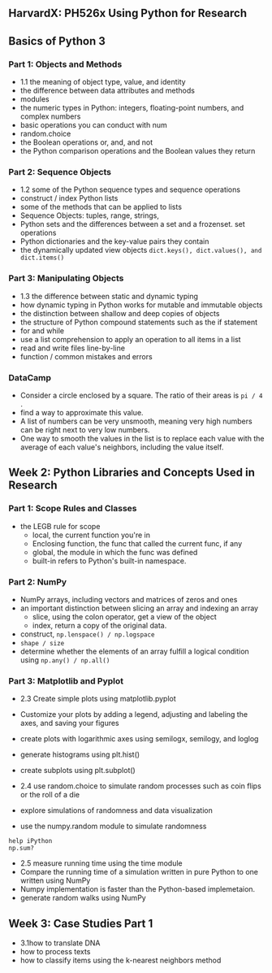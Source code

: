 ## HarvardX: PH526x Using Python for Research

## Basics of Python 3
### Part 1: Objects and Methods

- 1.1 the meaning of object type, value, and identity
- the difference between data attributes and methods
- modules
- the numeric types in Python: integers, floating-point numbers, and complex numbers
- basic operations you can conduct with num
- random.choice
- the Boolean operations or, and, and not
- the Python comparison operations and the Boolean values they return

### Part 2: Sequence Objects

- 1.2 some of the Python sequence types and sequence operations
- construct / index Python lists
- some of the methods that can be applied to lists
- Sequence Objects: tuples, range, strings,
- Python sets and the differences between a set and a frozenset. set operations
- Python dictionaries and the key-value pairs they contain
- the dynamically updated view objects `dict.keys(), dict.values(), and dict.items()`

### Part 3: Manipulating Objects

- 1.3  the difference between static and dynamic typing
- how dynamic typing in Python works for mutable and immutable objects
- the distinction between shallow and deep copies of objects
- the structure of Python compound statements such as the if statement
- for and while
- use a list comprehension to apply an operation to all items in a list
- read and write files line-by-line
- function / common mistakes and errors

### DataCamp

- Consider a circle enclosed by a square. The ratio of their areas is `pi / 4` .
- find a way to approximate this value.
- A list of numbers can be very unsmooth, meaning very high numbers can be right next to very low numbers.
- One way to smooth the values in the list is to replace each value with the average of each value's neighbors, including the value itself.


## Week 2: Python Libraries and Concepts Used in Research

### Part 1: Scope Rules and Classes

- the LEGB rule for scope
  - local, the current function you're in
  - Enclosing function, the func that called the current func, if any
  - global, the module in which the func was defined
  - built-in refers to Python's built-in namespace.

### Part 2: NumPy

- NumPy arrays, including vectors and matrices of zeros and ones
- an important distinction between slicing an array and indexing an array
  - slice, using the colon operator, get a view of the object
  - index, return a copy of the original data.
- construct, `np.lenspace() / np.logspace`
- `shape / size`
- determine whether the elements of an array fulfill a logical condition using `np.any() / np.all()`


### Part 3: Matplotlib and Pyplot

- 2.3 Create simple plots using matplotlib.pyplot
- Customize your plots by adding a legend, adjusting and labeling the axes, and saving your figures
- create plots with logarithmic axes using semilogx, semilogy, and loglog
- generate histograms using plt.hist()
- create subplots using plt.subplot()



- 2.4 use random.choice to simulate random processes such as coin flips or the roll of a die
- explore simulations of randomness and data visualization
- use the numpy.random module to simulate randomness

```
help iPython
np.sum?
```

- 2.5 measure running time using the time module
- Compare the running time of a simulation written in pure Python to one written using NumPy
- Numpy implementation is faster than the Python-based implemetaion.
-  generate random walks using NumPy


## Week 3: Case Studies Part 1

- 3.1how to translate DNA
- how to process texts
- how to classify items using the k-nearest neighbors method


